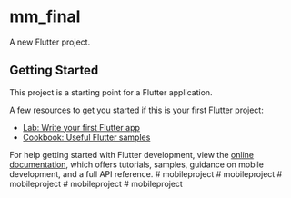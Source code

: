 # mm_final

A new Flutter project.

## Getting Started

This project is a starting point for a Flutter application.

A few resources to get you started if this is your first Flutter project:

- [Lab: Write your first Flutter app](https://docs.flutter.dev/get-started/codelab)
- [Cookbook: Useful Flutter samples](https://docs.flutter.dev/cookbook)

For help getting started with Flutter development, view the
[online documentation](https://docs.flutter.dev/), which offers tutorials,
samples, guidance on mobile development, and a full API reference.
#   m o b i l e p r o j e c t  
 #   m o b i l e p r o j e c t  
 #   m o b i l e p r o j e c t  
 #   m o b i l e p r o j e c t  
 #   m o b i l e p r o j e c t  
 